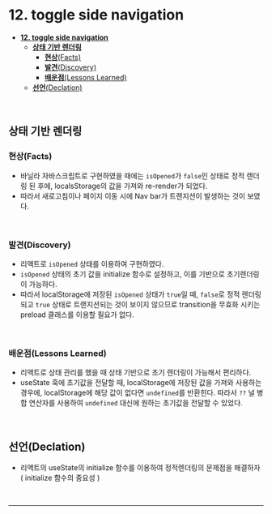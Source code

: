 # **12. toggle side navigation**

- [**12. toggle side navigation**](#12-toggle-side-navigation)
  - [**상태 기반 렌더링**](#상태-기반-렌더링)
    - [**현상**(Facts)](#현상facts)
    - [**발견**(Discovery)](#발견discovery)
    - [**배운점**(Lessons Learned)](#배운점lessons-learned)
  - [**선언**(Declation)](#선언declation)

<br>

## **상태 기반 렌더링**

### **현상**(Facts)

- 바닐라 자바스크립트로 구현하였을 때에는 `isOpened`가 `false`인 상태로 정적 렌더링 된 후에, localsStorage의 값을 가져와 re-render가 되었다.
- 따라서 새로고침이나 페이지 이동 시에 Nav bar가 트랜지션이 발생하는 것이 보였다.

<br>

### **발견**(Discovery)

- 리액트로 `isOpened` 상태를 이용하여 구현하였다.
- `isOpened` 상태의 초기 값을 initialize 함수로 설정하고, 이를 기반으로 초기렌더링이 가능하다.
- 따라서 localStorage에 저장된 `isOpened` 상태가 `true`일 때, `false`로 정적 렌더링되고 `true` 상태로 트랜지션되는 것이 보이지 않으므로 transition을 무효화 시키는 preload 클래스를 이용할 필요가 없다.

<br>

### **배운점**(Lessons Learned)

- 리액트로 상태 관리를 했을 때 상태 기반으로 초기 렌더링이 가능해서 편리하다.
- useState 훅에 초기값을 전달할 때, localStorage에 저장된 값을 가져와 사용하는 경우에, localStorage에 해당 값이 없다면 `undefined`를 반환힌다. 따라서 `??` 널 병합 연산자를 사용하여 `undefined` 대신에 원하는 초기값을 전달할 수 있었다.

<br>

## **선언**(Declation)

- 리액트의 useState의 initialize 함수를 이용하여 정적렌더링의 문제점을 해결하자 ( initialize 함수의 중요성 )

<br>

---
